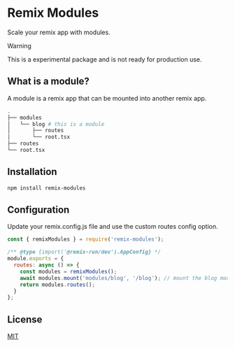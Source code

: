 # Remix Modules

Scale your remix app with modules.

> [!WARNING]
> This is a experimental package and is not ready for production use.

## What is a module?

A module is a remix app that can be mounted into another remix app.

```bash
.
├── modules
│   └── blog # this is a module
│       ├── routes
│       └── root.tsx
├── routes
└── root.tsx
```

## Installation

```bash
npm install remix-modules
```

## Configuration

Update your remix.config.js file and use the custom routes config option.

```js
const { remixModules } = require('remix-modules');

/** @type {import('@remix-run/dev').AppConfig} */
module.exports = {
  routes: async () => {
    const modules = remixModules();
    await modules.mount('modules/blog', '/blog'); // mount the blog module to /blog
    return modules.routes();
  }
};
```

## License

[MIT](./LICENSE)
